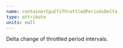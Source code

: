 ```yaml
---
name: containerCpuCfsThrottledPeriodsDelta
type: attribute
units: null
---
```


Delta change of throttled period intervals.